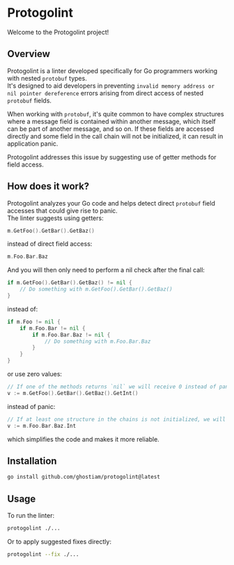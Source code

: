 # Protogolint
Welcome to the Protogolint project!

## Overview
Protogolint is a linter developed specifically for Go programmers working with nested `protobuf` types.\
It's designed to aid developers in preventing `invalid memory address or nil pointer dereference` errors arising from direct access of nested `protobuf` fields.

When working with `protobuf`, it's quite common to have complex structures where a message field is contained within another message, which itself can be part of another message, and so on.
If these fields are accessed directly and some field in the call chain will not be initialized, it can result in application panic.

Protogolint addresses this issue by suggesting use of getter methods for field access.

## How does it work?
Protogolint analyzes your Go code and helps detect direct `protobuf` field accesses that could give rise to panic.\
The linter suggests using getters:
```go
m.GetFoo().GetBar().GetBaz()
```
instead of direct field access:
```go
m.Foo.Bar.Baz
```

And you will then only need to perform a nil check after the final call:
```go
if m.GetFoo().GetBar().GetBaz() != nil {
    // Do something with m.GetFoo().GetBar().GetBaz()
}
```
instead of:
```go
if m.Foo != nil {
    if m.Foo.Bar != nil {
        if m.Foo.Bar.Baz != nil {
            // Do something with m.Foo.Bar.Baz
        }
    }
}
```

or use zero values:

```go
// If one of the methods returns `nil` we will receive 0 instead of panic.
v := m.GetFoo().GetBar().GetBaz().GetInt() 
```

instead of panic:

```go
// If at least one structure in the chains is not initialized, we will get a panic. 
v := m.Foo.Bar.Baz.Int
```

which simplifies the code and makes it more reliable.

## Installation

```bash
go install github.com/ghostiam/protogolint@latest
```

## Usage

To run the linter:
```bash
protogolint ./...
```

Or to apply suggested fixes directly:
```bash
protogolint --fix ./...
```
